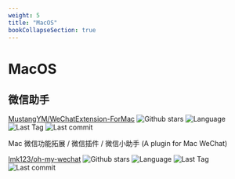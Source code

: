 ```yaml
---
weight: 5
title: "MacOS"
bookCollapseSection: true
---
```


# MacOS

## 微信助手

[MustangYM/WeChatExtension-ForMac](https://github.com/MustangYM/WeChatExtension-ForMac) ![Github stars](https://img.shields.io/github/stars/MustangYM/WeChatExtension-ForMac.svg) ![Language](https://img.shields.io/github/languages/top/MustangYM/WeChatExtension-ForMac.svg) ![Last Tag](https://img.shields.io/github/v/tag/MustangYM/WeChatExtension-ForMac.svg?sort=semver) ![Last commit](https://img.shields.io/github/last-commit/MustangYM/WeChatExtension-ForMac.svg)

Mac 微信功能拓展 / 微信插件 / 微信小助手 (A plugin for Mac WeChat)

[lmk123/oh-my-wechat](https://github.com/lmk123/oh-my-wechat) ![Github stars](https://img.shields.io/github/stars/lmk123/oh-my-wechat.svg) ![Language](https://img.shields.io/github/languages/top/lmk123/oh-my-wechat.svg) ![Last Tag](https://img.shields.io/github/v/tag/lmk123/oh-my-wechat.svg?sort=semver) ![Last commit](https://img.shields.io/github/last-commit/lmk123/oh-my-wechat.svg)
